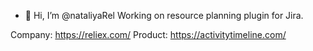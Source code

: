 - 👋 Hi, I’m @nataliyaRel
Working on resource planning plugin for Jira.

<!---
nataliyaRel/nataliyaRel is a ✨ special ✨ repository because its `README.md` (this file) appears on your GitHub profile.
You can click the Preview link to take a look at your changes.
--->


Company: https://reliex.com/
Product: https://activitytimeline.com/
